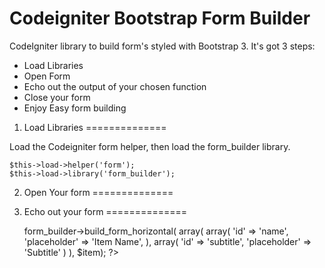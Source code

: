 Codeigniter Bootstrap Form Builder
======================

CodeIgniter library to build form's styled with Bootstrap 3.
It's got 3 steps:
*	Load Libraries
* 	Open Form
*	Echo out the output of your chosen function
* 	Close your form
* 	Enjoy Easy form building


1. Load Libraries
==============

Load the Codeigniter form helper, then load the form_builder library.

	$this->load->helper('form');
	$this->load->library('form_builder');

2. Open Your form
==============

	<form id="item_form" name="item_form" method="post" class="col-md-7 form-horizontal" action="">
	
2. Echo out your form
==============

	<?=
        $this->form_builder->build_form_horizontal(
                array(
            array(
                'id' => 'name',
                'placeholder' => 'Item Name',
            ),
            array(
                'id' => 'subtitle',
                'placeholder' => 'Subtitle'
            )
                ), $item);
        ?>
